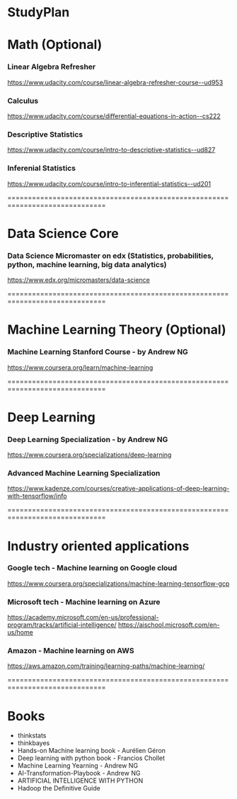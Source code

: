 # StudyPlan

# Math (Optional)
### Linear Algebra Refresher
https://www.udacity.com/course/linear-algebra-refresher-course--ud953

### Calculus</br>
https://www.udacity.com/course/differential-equations-in-action--cs222

### Descriptive Statistics</br>
https://www.udacity.com/course/intro-to-descriptive-statistics--ud827

### Inferenial Statistics</br>
https://www.udacity.com/course/intro-to-inferential-statistics--ud201

==============================================================================

# Data Science Core
### Data Science Micromaster on edx (Statistics, probabilities, python, machine learning, big data analytics)
https://www.edx.org/micromasters/data-science

==============================================================================

# Machine Learning Theory (Optional)
### Machine Learning Stanford Course - by Andrew NG
https://www.coursera.org/learn/machine-learning

==============================================================================

# Deep Learning
### Deep Learning Specialization - by Andrew NG
https://www.coursera.org/specializations/deep-learning

### Advanced Machine Learning Specialization
https://www.kadenze.com/courses/creative-applications-of-deep-learning-with-tensorflow/info

==============================================================================

# Industry oriented applications
### Google tech - Machine learning on Google cloud
https://www.coursera.org/specializations/machine-learning-tensorflow-gcp

### Microsoft tech - Machine learning on Azure
https://academy.microsoft.com/en-us/professional-program/tracks/artificial-intelligence/
https://aischool.microsoft.com/en-us/home

### Amazon - Machine learning on AWS
https://aws.amazon.com/training/learning-paths/machine-learning/

==============================================================================

# Books
- thinkstats	
- thinkbayes	
- Hands-on Machine learning book - Aurélien Géron
- Deep learning with python book	- Francios Chollet
- Machine Learning Yearning	- Andrew NG
- AI-Transformation-Playbook	- Andrew NG
- ARTIFICIAL INTELLIGENCE WITH PYTHON	
- Hadoop the Definitive Guide	
